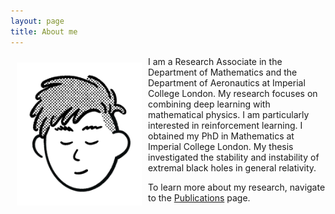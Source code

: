 ```yaml
---
layout: page
title: About me
---
```


<style>
    @media (max-width: 600px) {
        img {
            float: none !important;
            display: block;
            margin: 0 auto 10px auto;
            width: 90% !important;  /* Makes image take most of the width on small screens */
            height: auto !important;
        }
    }
</style>

<p>
    <img src="../picture.jpg" alt="A drawing" style="float: left; margin: 10px; width: 200px; height: auto;"> 
</p>

I am a Research Associate in the Department of Mathematics and the Department of Aeronautics at Imperial College London. 
My research focuses on combining deep learning with mathematical physics. I am particularly interested in reinforcement learning.
I obtained my PhD in Mathematics at Imperial College London.
My thesis investigated the stability and instability of extremal black holes in general relativity.

To learn more about my research, navigate to the [Publications](/publications) page.
